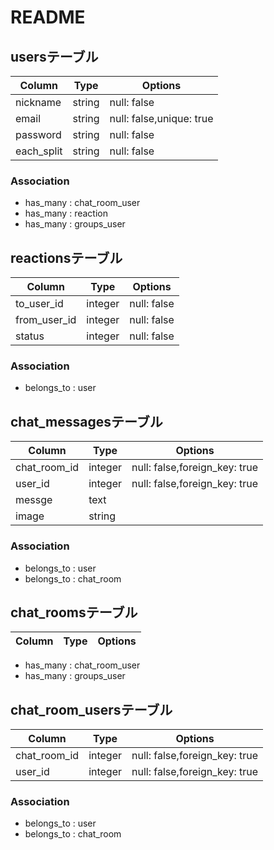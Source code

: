 # README

## usersテーブル

|Column|Type|Options|
|------|----|-------|
|nickname|string|null: false|
|email|string|null: false,unique: true|
|password|string|null: false|
|each_split|string|null: false|

### Association

- has_many : chat_room_user
- has_many : reaction
- has_many : groups_user


## reactionsテーブル

|Column|Type|Options|
|------|----|-------|
|to_user_id|integer|null: false|
|from_user_id|integer|null: false|
|status|integer|null: false|

### Association

- belongs_to : user

## chat_messagesテーブル

|Column|Type|Options|
|------|----|-------|
|chat_room_id|integer|null: false,foreign_key: true|
|user_id|integer|null: false,foreign_key: true|
|messge|text||
|image|string||

### Association

- belongs_to : user
- belongs_to : chat_room

## chat_roomsテーブル

|Column|Type|Options|
|------|----|-------|

- has_many : chat_room_user
- has_many : groups_user

## chat_room_usersテーブル

|Column|Type|Options|
|------|----|-------|
|chat_room_id|integer|null: false,foreign_key: true|
|user_id|integer|null: false,foreign_key: true|

### Association

- belongs_to : user
- belongs_to : chat_room